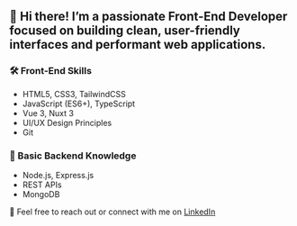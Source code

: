 ## 👋 Hi there! I’m a passionate Front-End Developer focused on building clean, user-friendly interfaces and performant web applications.

### 🛠️ Front-End Skills
- HTML5, CSS3, TailwindCSS
- JavaScript (ES6+), TypeScript
- Vue 3, Nuxt 3
- UI/UX Design Principles
- Git

### 🔧 Basic Backend Knowledge
- Node.js, Express.js
- REST APIs
- MongoDB

💬 Feel free to reach out or connect with me on [LinkedIn](https://www.linkedin.com/in/houssamouhra)

